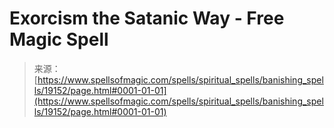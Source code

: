 <!--yml
category: 未分类
date: 2024-06-12 19:00:53
-->

# Exorcism the Satanic Way - Free Magic Spell

> 来源：[https://www.spellsofmagic.com/spells/spiritual_spells/banishing_spells/19152/page.html#0001-01-01](https://www.spellsofmagic.com/spells/spiritual_spells/banishing_spells/19152/page.html#0001-01-01)